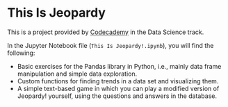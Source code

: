 # This Is Jeopardy

This is a project provided by [Codecademy](http://codecademy.com) in the Data Science track. 

In the Jupyter Notebook file (`This Is Jeopardy!.ipynb`), you will find the following:

- Basic exercises for the Pandas library in Python, i.e., mainly data frame manipulation and simple data exploration.
- Custom functions for finding trends in a data set and visualizing them.
- A simple text-based game in which you can play a modified version of Jeopardy! yourself, using the questions and answers in the database.
